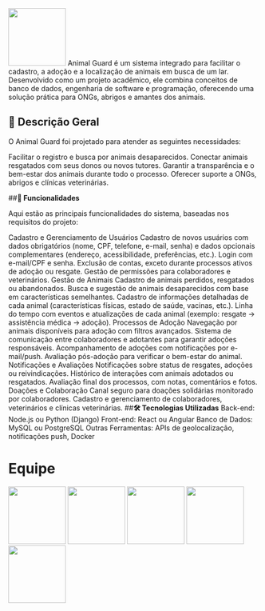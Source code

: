 <img src="https://github.com/marcobgh/AnimalGuard_V2/blob/main/imagens/Logo%20AnimalGuard.png?raw=true" width="115">
Animal Guard é um sistema integrado para facilitar o cadastro, a adoção e a localização de animais em busca de um lar. Desenvolvido como um projeto acadêmico, ele combina conceitos de banco de dados, engenharia de software e programação, oferecendo uma solução prática para ONGs, abrigos e amantes dos animais.

## **📖 Descrição Geral**
O Animal Guard foi projetado para atender as seguintes necessidades:

Facilitar o registro e busca por animais desaparecidos.
Conectar animais resgatados com seus donos ou novos tutores.
Garantir a transparência e o bem-estar dos animais durante todo o processo.
Oferecer suporte a ONGs, abrigos e clínicas veterinárias.

##**🌟 Funcionalidades**

Aqui estão as principais funcionalidades do sistema, baseadas nos requisitos do projeto:

Cadastro e Gerenciamento de Usuários
Cadastro de novos usuários com dados obrigatórios (nome, CPF, telefone, e-mail, senha) e dados opcionais complementares (endereço, acessibilidade, preferências, etc.).
Login com e-mail/CPF e senha.
Exclusão de contas, exceto durante processos ativos de adoção ou resgate.
Gestão de permissões para colaboradores e veterinários.
Gestão de Animais
Cadastro de animais perdidos, resgatados ou abandonados.
Busca e sugestão de animais desaparecidos com base em características semelhantes.
Cadastro de informações detalhadas de cada animal (características físicas, estado de saúde, vacinas, etc.).
Linha do tempo com eventos e atualizações de cada animal (exemplo: resgate → assistência médica → adoção).
Processos de Adoção
Navegação por animais disponíveis para adoção com filtros avançados.
Sistema de comunicação entre colaboradores e adotantes para garantir adoções responsáveis.
Acompanhamento de adoções com notificações por e-mail/push.
Avaliação pós-adoção para verificar o bem-estar do animal.
Notificações e Avaliações
Notificações sobre status de resgates, adoções ou reivindicações.
Histórico de interações com animais adotados ou resgatados.
Avaliação final dos processos, com notas, comentários e fotos.
Doações e Colaboração
Canal seguro para doações solidárias monitorado por colaboradores.
Cadastro e gerenciamento de colaboradores, veterinários e clínicas veterinárias.
##**🛠️ Tecnologias Utilizadas**
Back-end: Node.js ou Python (Django)
Front-end: React ou Angular
Banco de Dados: MySQL ou PostgreSQL
Outras Ferramentas: APIs de geolocalização, notificações push, Docker

# Equipe

[<img src="https://avatars.githubusercontent.com/u/165439921?v=4" width="115">](https://github.com/viniciusscholtze)
[<img src="https://avatars.githubusercontent.com/u/75136675?v=4" width="115">](https://github.com/Chubbaccas)
[<img src="https://avatars.githubusercontent.com/u/115050869?v=4" width="115">](https://github.com/caursnn)
[<img src="https://avatars.githubusercontent.com/u/125486974?v=4" width="115">](https://github.com/mariaglx)
[<img src="https://avatars.githubusercontent.com/u/166075318?v=4" width="115">](https://github.com/jaogz)

